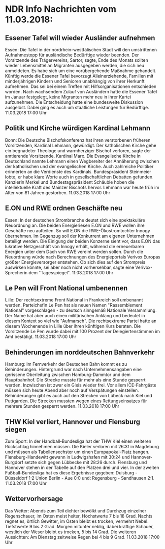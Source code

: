 # NDR Info Nachrichten vom 11.03.2018:


## Essener Tafel will wieder Ausländer aufnehmen
Essen:	Die Tafel in der nordrhein-westfälischen Stadt will den umstrittenen Aufnahmestopp für ausländische Bedürftige wieder beenden. Der Vorsitzende des Trägervereins, Sartor, sagte, Ende des Monats sollten wieder Lebensmittel an Migranten ausgegeben werden, die sich neu anmeldeten. Es habe sich um eine vorübergehende  Maßnahme gehandelt. Künftig werde die Essener Tafel bevorzugt Alleinerziehende, Familien mit minderjährigen Kindern und Senioren unabhängig von ihrer Herkunft aufnehmen. Das sei bei einem Treffen mit Hilfsorganisationen entschieden worden. Nach wachsendem Zulauf von Ausländern hatte die Essener Tafel im Januar festgelegt,  keine Migranten mehr neu in ihrer Kartei aufzunehmen. Die Entscheidung hatte eine bundesweite Diskussion ausgelöst. Dabei ging es auch um staatliche Leistungen für Bedürftige. 11.03.2018 17:00 Uhr 

## Politik und Kirche würdigen Kardinal Lehmann
Bonn:	Die Deutsche Bischofskonferenz hat ihren verstorbenen früheren Vorsitzenden, Kardinal Lehmann, gewürdigt. Der katholischen Kirche gehe ein begnadeter Theologe und warmherziger Bischof verloren, sagte der amtierende Vorsitzende, Kardinal Marx. Die Evangelische Kirche in Deutschland nannte Lehmann einen Wegbereiter der Annäherung zwischen der katholischen und der evangelischen Kirche. Auch zahlreiche Politiker erinnerten an die Verdienste des Kardinals. Bundespräsident Steinmeier lobte, er habe klare Worte auch in gesellschaftlichen Debatten gefunden. Kanzlerin Merkel und Bundestagspräsident Schäuble hoben die intellektuelle Kraft des Mainzer Bischofs hervor. Lehmann war heute früh im Alter von 81 Jahren gestorben. 11.03.2018 17:00 Uhr 

## E.ON und RWE ordnen Geschäfte neu
Essen: In der deutschen Strombranche deutet sich eine spektakuläre Neuordnung an. Die beiden Energieriesen E.ON und RWE wollen ihre Geschäfte neu aufteilen. So will E.ON die RWE-Ökostromtochter Innogy übernehmen. Im Gegenzug soll der Konkurrent am eigenen Unternehmen beteiligt werden. Die Einigung der beiden Konzerne sieht vor, dass E.ON das lukrative Netzgeschäft von Innogy erhält, während die erneuerbaren Energien unter dem Dach von RWE vereint werden sollen. Durch die Neuordnung würde nach Berechnungen des Energieportals Verivox Europas größter Energieversorger entstehen. Ob sich dies auf den Strompreis auswirken könnte, sei aber noch nicht vorhersehbar, sagte eine Verivox-Sprecherin dem "Tagesspiegel". 11.03.2018 17:00 Uhr 

## Le Pen will Front National umbenennen
Lille: Der rechtsextreme Front National in Frankreich soll umbenannt werden. Parteichefin Le Pen hat als neuen Namen "Rassemblement National" vorgeschlagen - zu deutsch sinngemäß Nationale Versammlung. Der Name hat aber auch einen militärischen Anklang und bedeutet in diesem Kontext so viel wie "Aufmarsch". Die rechtsextreme Partei hatte an diesem Wochenende in Lille über ihren künftigen Kurs beraten. Die Vorsitzende Le Pen wurde dabei mit 100 Prozent der Delegiertenstimmen im Amt bestätigt. 11.03.2018 17:00 Uhr 

## Behinderungen im norddeutschen Bahnverkehr
Hamburg:	Im Fernverkehr der Deutschen Bahn kommt es zu Behinderungen. Hintergrund war nach Unternehmensangaben eine gerissene Oberleitung zwischen Hamburg-Dammtor und dem Hauptbahnhof. Die Strecke musste für mehr als eine Stunde gesperrt werden. Inzwischen ist zwar ein Gleis wieder frei. Vor allem ICE-Fahrgäste müssen sich heute Abend aber noch auf Verspätungen einstellen. Behinderungen gibt es auch auf den Strecken von Lübeck nach Kiel und Puttgarden. Die Strecken mussten wegen eines Rettungseinsatzes für mehrere Stunden gesperrt werden. 11.03.2018 17:00 Uhr 

## THW Kiel verliert, Hannover und Flensburg siegen
Zum Sport: In der Handball-Bundesliga hat der THW Kiel einen weiteren Rückschlag hinnehmen müssen. Die Kieler verloren mit 26:31 in Magdeburg und müssen als Tabellensechster um einen Europapokal-Platz bangen. Flensburg-Handewitt gewann in Ludwigshafen mit 30:24 und Hannover-Burgdorf setzte sich gegen Lübbecke mit 28:26 durch. Flensburg und Hannover stehen in der Tabelle auf den Plätzen drei und vier. In der zweiten Fußball-Bundesliga hat es diese Ergebnisse gegeben: Duisburg - Düsseldorf 1:2 Union Berlin - Aue 0:0
und: Regensburg - Sandhausen 2:1. 11.03.2018 17:00 Uhr 

## Wettervorhersage
Das Wetter: Abends zum Teil dichter bewölkt und Durchzug einzelner Regenschauer, im Osten meist heiter, Höchstwerte 7 bis 18 Grad. Nachts regnet es, örtlich Gewitter, im Osten bleibt es trocken, vermehrt Nebel. Tiefstwerte 9 bis 2 Grad. Morgen mitunter neblig, dabei kräftige Schauer, westlich der Weser bleibt es trocken, 5 bis 14 Grad. Die weiteren Aussichten: Am Dienstag zeitweise Regen bei 4 bis 9 Grad. 11.03.2018 17:00 Uhr 
